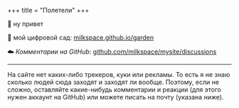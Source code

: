 +++
title = "Полетели"
+++

👋 ну привет

🌵 мой цифровой сад: <a href="https://milkspace.github.io/garden" target="_blank">milkspace.github.io/garden</a>
  
☁️ *Комментарии на GitHub*: <a href="https://github.com/milkspace/mysite/discussions" target="_blank">github.com/milkspace/mysite/discussions</a>       
      
---
      
На сайте нет каких-либо трекеров, куки или рекламы. То есть я не знаю сколько людей сюда заходят и заходят ли вообще. Поэтому, если не сложно, оставляйте какие-нибудь комментарии и реакции (для этого нужен аккаунт на GitHub) или можете писать на почту (указана ниже).
